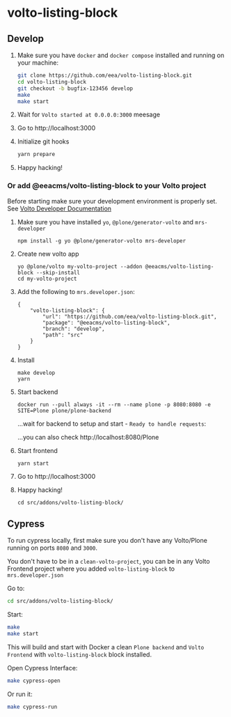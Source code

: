 # volto-listing-block

## Develop

1. Make sure you have `docker` and `docker compose` installed and running on your machine:

    ```Bash
    git clone https://github.com/eea/volto-listing-block.git
    cd volto-listing-block
    git checkout -b bugfix-123456 develop
    make
    make start
    ```

1. Wait for `Volto started at 0.0.0.0:3000` meesage

1. Go to http://localhost:3000

1. Initialize git hooks

    ```Bash
    yarn prepare
    ```

1. Happy hacking!

### Or add @eeacms/volto-listing-block to your Volto project

Before starting make sure your development environment is properly set. See [Volto Developer Documentation](https://docs.voltocms.com/getting-started/install/)

1.  Make sure you have installed `yo`, `@plone/generator-volto` and `mrs-developer`

        npm install -g yo @plone/generator-volto mrs-developer

1.  Create new volto app

        yo @plone/volto my-volto-project --addon @eeacms/volto-listing-block --skip-install
        cd my-volto-project

1.  Add the following to `mrs.developer.json`:

        {
            "volto-listing-block": {
                "url": "https://github.com/eea/volto-listing-block.git",
                "package": "@eeacms/volto-listing-block",
                "branch": "develop",
                "path": "src"
            }
        }

1.  Install

        make develop
        yarn

1.  Start backend

        docker run --pull always -it --rm --name plone -p 8080:8080 -e SITE=Plone plone/plone-backend

    ...wait for backend to setup and start - `Ready to handle requests`:

    ...you can also check http://localhost:8080/Plone

1.  Start frontend

        yarn start

1.  Go to http://localhost:3000

1.  Happy hacking!

        cd src/addons/volto-listing-block/

## Cypress

To run cypress locally, first make sure you don't have any Volto/Plone running on ports `8080` and `3000`.

You don't have to be in a `clean-volto-project`, you can be in any Volto Frontend
project where you added `volto-listing-block` to `mrs.developer.json`

Go to:

  ```BASH
  cd src/addons/volto-listing-block/
  ```

Start:

  ```Bash
  make
  make start
  ```

This will build and start with Docker a clean `Plone backend` and `Volto Frontend` with `volto-listing-block` block installed.

Open Cypress Interface:

  ```Bash
  make cypress-open
  ```

Or run it:

  ```Bash
  make cypress-run
  ```
